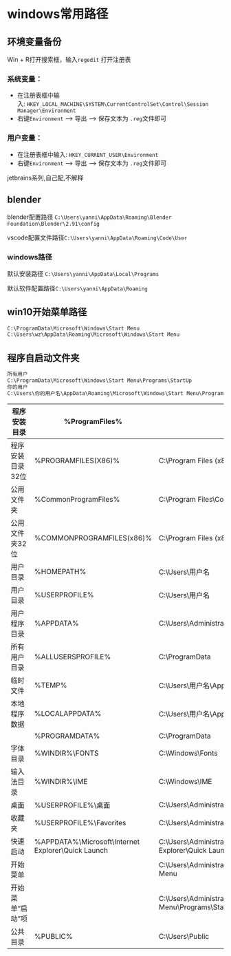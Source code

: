 # windows常用路径

## 环境变量备份

Win + R打开搜索框，输入`regedit` 打开注册表

### 系统变量：
 

- 在注册表框中输入: `HKEY_LOCAL_MACHINE\SYSTEM\CurrentControlSet\Control\Session Manager\Environment`
- 右键`Environment` --> 导出 --> 保存文本为 `.reg`文件即可
### 用户变量：

- 在注册表框中输入: `HKEY_CURRENT_USER\Environment`
- 右键`Environment` --> 导出 --> 保存文本为 `.reg`文件即可




jetbrains系列,自己配,不解释

## blender

blender配置路径 `C:\Users\yanni\AppData\Roaming\Blender Foundation\Blender\2.91\config`  

vscode配置文件路径`C:\Users\yanni\AppData\Roaming\Code\User`

### windows路径

默认安装路径 `C:\Users\yanni\AppData\Local\Programs`

默认软件配置路径`C:\Users\yanni\AppData\Roaming`

## win10开始菜单路径

```python
C:\ProgramData\Microsoft\Windows\Start Menu
C:\Users\wz\AppData\Roaming\Microsoft\Windows\Start Menu
```

## 程序自启动文件夹

```python
所有用户
C:\ProgramData\Microsoft\Windows\Start Menu\Programs\StartUp
你的用户
C:\Users\你的用户名\AppData\Roaming\Microsoft\Windows\Start Menu\Programs\Startup
```

| 程序安装目录     | %ProgramFiles%                                     | C:\Program Files                                                                     |
| ---------------- | -------------------------------------------------- | ------------------------------------------------------------------------------------ |
| 程序安装目录32位 | %PROGRAMFILES(X86)%                                | C:\Program Files (x86)                                                               |
| 公用文件夹       | %CommonProgramFiles%                               | C:\Program Files\Common Files                                                        |
| 公用文件夹32位   | %COMMONPROGRAMFILES(x86)%                          | C:\Program Files (x86)\Common Files                                                  |
| 用户目录         | %HOMEPATH%                                         | C:\Users\用户名                                                                      |
| 用户目录         | %USERPROFILE%                                      | C:\Users\用户名                                                                      |
| 用户程序目录     | %APPDATA%                                          | C:\Users\Administrator\AppData\Roaming                                               |
| 所有用户目录     | %ALLUSERSPROFILE%                                  | C:\ProgramData                                                                       |
| 临时文件         | %TEMP%                                             | C:\Users\用户名\AppData\Local\Temp                                                   |
| 本地程序数据     | %LOCALAPPDATA%                                     | C:\Users\用户名\AppData\Local                                                        |
|                  | %PROGRAMDATA%                                      | C:\ProgramData                                                                       |
| 字体目录         | %WINDIR%\FONTS                                     | C:\Windows\Fonts                                                                     |
| 输入法目录       | %WINDIR%\IME                                       | C:\Windows\IME                                                                       |
| 桌面             | %USERPROFILE%\桌面                                 | C:\Users\Administrator\Desktop                                                       |
| 收藏夹           | %USERPROFILE%\Favorites                            | C:\Users\Administrator\Favorites                                                     |
| 快速启动         | %APPDATA%\Microsoft\Internet Explorer\Quick Launch | C:\Users\Administrator\AppData\Roaming\Microsoft\Internet Explorer\Quick Launch      |
| 开始菜单         |                                                    | C:\Users\Administrator\AppData\Roaming\Microsoft\Windows\Start Menu                  |
| 开始菜单“启动”项 |                                                    | C:\Users\Administrator\AppData\Roaming\Microsoft\Windows\Start Menu\Programs\Startup |
| 公共目录         | %PUBLIC%                                           | C:\Users\Public                                                                      |
